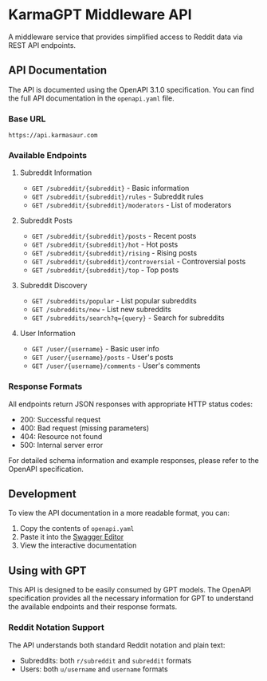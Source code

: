 # KarmaGPT Middleware API

A middleware service that provides simplified access to Reddit data via REST API endpoints.

## API Documentation

The API is documented using the OpenAPI 3.1.0 specification. You can find the full API documentation in the `openapi.yaml` file.

### Base URL 
```
https://api.karmasaur.com
```

### Available Endpoints

1. Subreddit Information
   - `GET /subreddit/{subreddit}` - Basic information
   - `GET /subreddit/{subreddit}/rules` - Subreddit rules
   - `GET /subreddit/{subreddit}/moderators` - List of moderators

2. Subreddit Posts
   - `GET /subreddit/{subreddit}/posts` - Recent posts
   - `GET /subreddit/{subreddit}/hot` - Hot posts
   - `GET /subreddit/{subreddit}/rising` - Rising posts
   - `GET /subreddit/{subreddit}/controversial` - Controversial posts
   - `GET /subreddit/{subreddit}/top` - Top posts

3. Subreddit Discovery
   - `GET /subreddits/popular` - List popular subreddits
   - `GET /subreddits/new` - List new subreddits
   - `GET /subreddits/search?q={query}` - Search for subreddits

4. User Information
   - `GET /user/{username}` - Basic user info
   - `GET /user/{username}/posts` - User's posts
   - `GET /user/{username}/comments` - User's comments

### Response Formats

All endpoints return JSON responses with appropriate HTTP status codes:
- 200: Successful request
- 400: Bad request (missing parameters)
- 404: Resource not found
- 500: Internal server error

For detailed schema information and example responses, please refer to the OpenAPI specification.

## Development

To view the API documentation in a more readable format, you can:
1. Copy the contents of `openapi.yaml`
2. Paste it into the [Swagger Editor](https://editor.swagger.io/)
3. View the interactive documentation

## Using with GPT

This API is designed to be easily consumed by GPT models. The OpenAPI specification provides all the necessary information for GPT to understand the available endpoints and their response formats.

### Reddit Notation Support
The API understands both standard Reddit notation and plain text:
- Subreddits: both `r/subreddit` and `subreddit` formats
- Users: both `u/username` and `username` formats